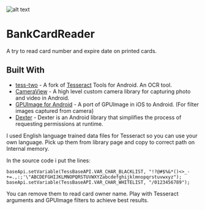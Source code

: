 ![alt text](https://iili.io/djvGLl.jpg)

# BankCardReader
A try to read card number and expire date on printed cards.

## Built With
- [tess-two](https://github.com/rmtheis/tess-two/)  - A fork of [Tesseract](https://github.com/tesseract-ocr/tesseract/) Tools for Android. An OCR tool.
- [CameraView](https://github.com/natario1/CameraView/) - A high level custom camera library for capturing photo and video in Android.
- [GPUImage for Android](https://github.com/cats-oss/android-gpuimage/) - A port of GPUImage in iOS to Android. (For filter images captured from camera)
- [Dexter](https://github.com/Karumi/Dexter/) - Dexter is an Android library that simplifies the process of requesting permissions at runtime.

I used English language trained data files for Tesseract so you can use your own language. Pick up them from library page and copy to correct path on Internal memory.

In the source code i put the lines:

```
baseApi.setVariable(TessBaseAPI.VAR_CHAR_BLACKLIST, "!?@#$%&*()<>_-+=.,:;'\"ABCDEFGHIJKLMNOPQRSTUVWXYZabcdefghijklmnopqrstuvwxyz");
baseApi.setVariable(TessBaseAPI.VAR_CHAR_WHITELIST, "/0123456789");
```
You can remove them to read card owner name. Play with Tesseract arguments and GPUImage filters to achieve best results.
